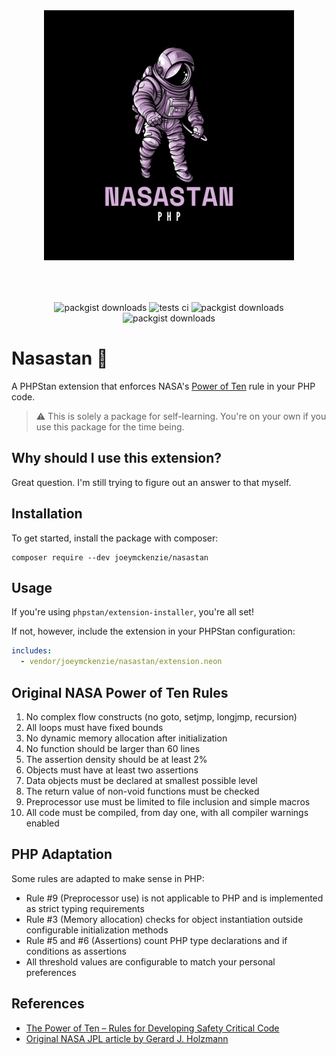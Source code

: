 <div align="center" style="padding-top: 2rem;">
    <img src="art/astronaut.png" height="400" width="400" alt="logo"/>
    <div style="display: inline-block; margin-top: 4rem">
        <img src="https://img.shields.io/packagist/v/hetzner-cloud-php/client.svg?style=flat-square" alt="packgist downloads" />
        <img src="https://img.shields.io/github/actions/workflow/status/hetzner-cloud-php/client/run-tests.yml?branch=main&label=tests&style=flat-square" alt="tests ci" />
        <img src="https://img.shields.io/github/actions/workflow/status/hetzner-cloud-php/client/fix-php-code-style-issues.yml?branch=main&label=code%20style&style=flat-square" alt="packgist downloads" />
        <img src="https://img.shields.io/packagist/dt/hetzner-cloud-php/client.svg?style=flat-square" alt="packgist downloads" />
    </div>
</div>

# Nasastan 🚀

A PHPStan extension that enforces
NASA's [Power of Ten](https://en.wikipedia.org/wiki/The_Power_of_10:_Rules_for_Developing_Safety-Critical_Code)
rule in your PHP code.

> ⚠️ This is solely a package for self-learning. You're on your own if you use this package for the time being.

## Why should I use this extension?

Great question. I'm still trying to figure out an answer to that myself.

## Installation

To get started, install the package with composer:

```
composer require --dev joeymckenzie/nasastan
```

## Usage

If you're using `phpstan/extension-installer`, you're all set!

If not, however, include the extension in your PHPStan configuration:

```yaml
includes:
  - vendor/joeymckenzie/nasastan/extension.neon
```

## Original NASA Power of Ten Rules

1. No complex flow constructs (no goto, setjmp, longjmp, recursion)
2. All loops must have fixed bounds
3. No dynamic memory allocation after initialization
4. No function should be larger than 60 lines
5. The assertion density should be at least 2%
6. Objects must have at least two assertions
7. Data objects must be declared at smallest possible level
8. The return value of non-void functions must be checked
9. Preprocessor use must be limited to file inclusion and simple macros
10. All code must be compiled, from day one, with all compiler warnings enabled

## PHP Adaptation

Some rules are adapted to make sense in PHP:

- Rule #9 (Preprocessor use) is not applicable to PHP and is implemented as strict typing requirements
- Rule #3 (Memory allocation) checks for object instantiation outside configurable initialization methods
- Rule #5 and #6 (Assertions) count PHP type declarations and if conditions as assertions
- All threshold values are configurable to match your personal preferences

## References

- [The Power of Ten – Rules for Developing Safety Critical Code](https://en.wikipedia.org/wiki/The_Power_of_10:_Rules_for_Developing_Safety-Critical_Code)
- [Original NASA JPL article by Gerard J. Holzmann](https://spinroot.com/gerard/pdf/P10.pdf)